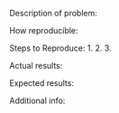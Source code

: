 Description of problem:


How reproducible:


Steps to Reproduce:
1.
2.
3.


Actual results:


Expected results:


Additional info: